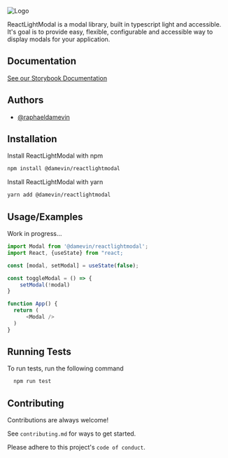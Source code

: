 ![Logo](https://user-images.githubusercontent.com/72107589/149128610-e2e79c72-2df6-4315-b632-1a71c5ef84f4.png)

ReactLightModal is a modal library, built in typescript light and accessible. It's goal is to provide easy, flexible, configurable and accessible way to display modals for your application.

## Documentation

[See our Storybook Documentation](https://reactlightmodal.dame.vin)

## Authors

- [@raphaeldamevin](https://www.github.com/damevin)

## Installation

Install ReactLightModal with npm

```bash
npm install @damevin/reactlightmodal
```

Install ReactLightModal with yarn

```bash
yarn add @damevin/reactlightmodal
```

## Usage/Examples

Work in progress...

```javascript
import Modal from '@damevin/reactlightmodal';
import React, {useState} from "react;

const [modal, setModal] = useState(false);

const toggleModal = () => {
    setModal(!modal)
}

function App() {
  return (
      <Modal />
  )
}
```

## Running Tests

To run tests, run the following command

```bash
  npm run test
```

## Contributing

Contributions are always welcome!

See `contributing.md` for ways to get started.

Please adhere to this project's `code of conduct`.

